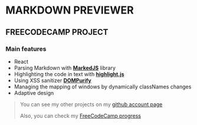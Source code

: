 # MARKDOWN PREVIEWER

## FREECODECAMP PROJECT

### Main features

- React
- Parsing Markdown with [**MarkedJS**](https://marked.js.org/) library
- Highlighting the code in text with [**highlight.js**](https://highlightjs.org/)
- Using XSS sanitizer [**DOMPurify**](https://github.com/cure53/DOMPurify)
- Managing the mapping of windows by dynamically classNames changes
- Adaptive design

> You can see my other projects on my [github account page](https://github.com/bukulele)
> 
> Also, you can check my [FreeCodeCamp progress](https://www.freecodecamp.org/bukulele)
